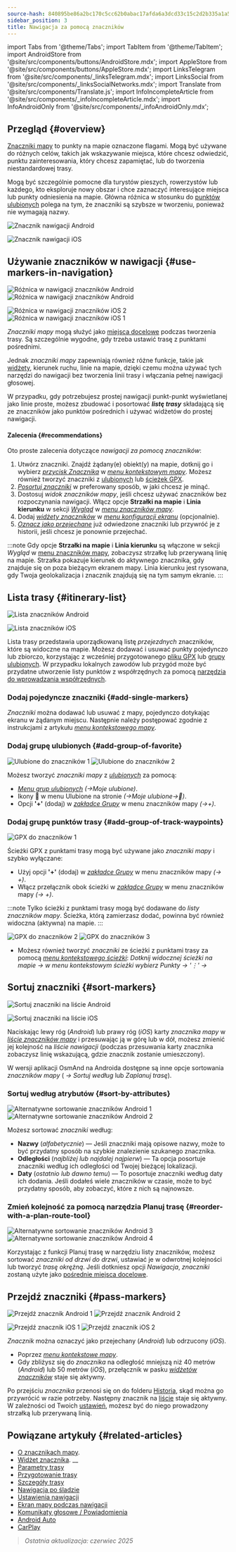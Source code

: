 ```yaml
---
source-hash: 840895be86a2bc170c5cc62b0abac17afda6a3dcd33c15c2d2b335a1a52fa27e
sidebar_position: 3
title: Nawigacja za pomocą znaczników
---
```

import Tabs from '@theme/Tabs';
import TabItem from '@theme/TabItem';
import AndroidStore from '@site/src/components/buttons/AndroidStore.mdx';
import AppleStore from '@site/src/components/buttons/AppleStore.mdx';
import LinksTelegram from '@site/src/components/_linksTelegram.mdx';
import LinksSocial from '@site/src/components/_linksSocialNetworks.mdx';
import Translate from '@site/src/components/Translate.js';
import InfoIncompleteArticle from '@site/src/components/_infoIncompleteArticle.mdx';
import InfoAndroidOnly from '@site/src/components/_infoAndroidOnly.mdx';




## Przegląd {#overview}

[Znaczniki mapy](../../personal/markers.md) to punkty na mapie oznaczone flagami. Mogą być używane do różnych celów, takich jak wskazywanie miejsca, które chcesz odwiedzić, punktu zainteresowania, który chcesz zapamiętać, lub do tworzenia niestandardowej trasy.

Mogą być szczególnie pomocne dla turystów pieszych, rowerzystów lub każdego, kto eksploruje nowy obszar i chce zaznaczyć interesujące miejsca lub punkty odniesienia na mapie. Główna różnica w stosunku do [punktów ulubionych](../../personal/favorites.md) polega na tym, że znaczniki są szybsze w tworzeniu, ponieważ nie wymagają nazwy.

<Tabs groupId="operating-systems" queryString="current-os">

<TabItem value="android" label="Android">

![Znacznik nawigacji Android](@site/static/img/navigation/marker/navigation_marker_android.png)

</TabItem>

<TabItem value="ios" label="iOS">

![Znacznik nawigacji iOS](@site/static/img/navigation/marker/navigation_marker_ios.png)

</TabItem>

</Tabs>


## Używanie znaczników w nawigacji {#use-markers-in-navigation}

<Tabs groupId="operating-systems" queryString="current-os">

<TabItem value="android" label="Android">

![Różnica w nawigacji znaczników Android](@site/static/img/navigation/marker/markers_ex_andr_2.png) ![Różnica w nawigacji znaczników Android](@site/static/img/navigation/marker/markers_ex_andr_1.png)

</TabItem>

<TabItem value="ios" label="iOS">

![Różnica w nawigacji znaczników iOS 2](@site/static/img/navigation/marker/markers_ex_ios_2.png) ![Różnica w nawigacji znaczników iOS 1](@site/static/img/navigation/marker/markers_ex_ios_1.png)

</TabItem>

</Tabs>

*Znaczniki mapy* mogą służyć jako [miejsca docelowe](./route-navigation#set-destinations) podczas tworzenia trasy. Są szczególnie wygodne, gdy trzeba ustawić trasę z punktami pośrednimi.

Jednak *znaczniki mapy* zapewniają również różne funkcje, takie jak [widżety](../../widgets/markers.md), kierunek ruchu, linie na mapie, dzięki czemu można używać tych narzędzi do nawigacji bez tworzenia linii trasy i włączania pełnej nawigacji głosowej.

W przypadku, gdy potrzebujesz prostej nawigacji punkt-punkt wyświetlanej jako linie proste, możesz zbudować i posortować ***listę trasy*** składającą się ze znaczników jako punktów pośrednich i używać widżetów do prostej nawigacji.


#### Zalecenia {#recommendations}

Oto proste zalecenia dotyczące *nawigacji za pomocą znaczników*:

1. Utwórz znaczniki. Znajdź żądany(e) obiekt(y) na mapie, dotknij go i wybierz *[przycisk Znacznika](../../personal/markers.md#add--edit-markers)* w *[menu kontekstowym mapy](../../map/map-context-menu.md#add--edit-marker)*. Możesz również tworzyć znaczniki z [ulubionych](#add-group-of-favorite) lub [ścieżek GPX](#add-group-of-track-waypoints).
2. [*Posortuj znaczniki*](#sort-markers) w preferowany sposób, w jaki chcesz je minąć.
3. Dostosuj *widok znaczników mapy*, jeśli chcesz używać znaczników bez rozpoczynania nawigacji. Włącz opcje **Strzałki na mapie** i **Linia kierunku** w sekcji *[Wygląd](../../personal/markers.md#appearance-on-the-map)* w *[menu znaczników mapy](../../personal/markers.md#actions)*.
4. Dodaj *[widżety znaczników](../../personal/markers.md#markers)* w *[menu konfiguracji ekranu](../../widgets/configure-screen.md)* (opcjonalnie).
5. [*Oznacz jako przejechane*](#pass-markers) już odwiedzone znaczniki lub przywróć je z historii, jeśli chcesz je ponownie przejechać.

:::note
Gdy opcje **Strzałki na mapie** i **Linia kierunku** są włączone w sekcji *Wygląd* w [menu znaczników mapy](../../personal/markers.md#appearance-on-the-map), zobaczysz strzałkę lub przerywaną linię na mapie. Strzałka pokazuje kierunek do aktywnego znacznika, gdy znajduje się on poza bieżącym ekranem mapy. Linia kierunku jest rysowana, gdy Twoja geolokalizacja i znacznik znajdują się na tym samym ekranie.
:::


## Lista trasy {#itinerary-list}

<Tabs groupId="operating-systems" queryString="current-os">

<TabItem value="android" label="Android">

![Lista znaczników Android](@site/static/img/navigation/marker/markers_list_andr.png)

</TabItem>

<TabItem value="ios" label="iOS">

![Lista znaczników iOS](@site/static/img/navigation/marker/markers_list_ios.png)

</TabItem>

</Tabs>


Lista trasy przedstawia uporządkowaną listę *przejezdnych* znaczników, które są widoczne na mapie. Możesz dodawać i usuwać punkty pojedynczo lub zbiorczo, korzystając z wcześniej przygotowanego [pliku GPX](#add-group-of-track-waypoints) lub [grupy ulubionych](#add-group-of-favorite). W przypadku lokalnych zawodów lub przygód może być przydatne utworzenie listy punktów z współrzędnych za pomocą [narzędzia do wprowadzania współrzędnych](../../plan-route/coordinate-input.md).


### Dodaj pojedyncze znaczniki {#add-single-markers}

*Znaczniki* można dodawać lub usuwać z mapy, pojedynczo dotykając ekranu w żądanym miejscu. Następnie należy postępować zgodnie z instrukcjami z artykułu *[menu kontekstowego mapy](../../map/map-context-menu.md#add--edit-marker)*.


### Dodaj grupę ulubionych {#add-group-of-favorite}

<InfoAndroidOnly />

![Ulubione do znaczników 1](@site/static/img/navigation/marker/markers_favorites_andr_3.png) ![Ulubione do znaczników 2](@site/static/img/navigation/marker/markers_favorites_andr_2.png)

Możesz tworzyć *znaczniki mapy* z *[ulubionych](../../personal/favorites.md)* za pomocą:

- *[Menu grup ulubionych](../../personal/favorites.md#favorite-group-actions)* *(<Translate android="true" ids="shared_string_menu,shared_string_my_places"/>→Moje ulubione)*.
- Ikony &#128681; w menu Ulubione na stronie *(<Translate android="true" ids="shared_string_menu,shared_string_my_places"/>→Moje ulubione→&#128681;)*.
- Opcji **'+'** (dodaj) w *[zakładce Grupy](../../personal/markers.md#marker-groups)* w menu znaczników mapy *(<Translate android="true" ids="shared_string_menu,map_markers,shared_string_groups"/>→+)*.


### Dodaj grupę punktów trasy {#add-group-of-track-waypoints}

<InfoAndroidOnly />

![GPX do znaczników 1](@site/static/img/navigation/marker/track_to_markers_andr.png)

Ścieżki GPX z punktami trasy mogą być używane jako *znaczniki mapy* i szybko wyłączane:

- Użyj opcji **'+'** (dodaj) w *[zakładce Grupy](../../personal/markers.md#marker-groups)* w menu znaczników mapy *(<Translate android="true" ids="shared_string_menu,map_markers,shared_string_groups"/>→ +)*.
- Włącz przełącznik obok ścieżki w *[zakładce Grupy](../../personal/markers.md#marker-groups)* w menu znaczników mapy *(<Translate android="true" ids="shared_string_menu,map_markers,shared_string_groups"/>→ +)*.

:::note
Tylko ścieżki z punktami trasy mogą być dodawane do *listy znaczników mapy*. Ścieżka, którą zamierzasz dodać, powinna być również widoczna (aktywna) na mapie.
:::

![GPX do znaczników 2](@site/static/img/navigation/marker/track_to_markers_andr_2.png) ![GPX do znaczników 3](@site/static/img/navigation/marker/track_to_markers_andr_3.png)

- Możesz również tworzyć *znaczniki* ze ścieżki z punktami trasy za pomocą *[menu kontekstowego ścieżki](../../map/tracks/track-context-menu.md#points--waypoints)*: *Dotknij widocznej ścieżki na mapie → w menu kontekstowym ścieżki wybierz Punkty → '&#8942;' → <Translate android="true" ids="add_group_to_markers"/>*


## Sortuj znaczniki {#sort-markers}

<Tabs groupId="operating-systems" queryString="current-os">

<TabItem value="android" label="Android">

![Sortuj znaczniki na liście Android](@site/static/img/navigation/marker/sort_markers_andr.png)

</TabItem>

<TabItem value="ios" label="iOS">

![Sortuj znaczniki na liście iOS](@site/static/img/navigation/marker/sort_markers_ios.png)

</TabItem>

</Tabs>

Naciskając lewy róg (*Android*) lub prawy róg (*iOS*) karty *znacznika mapy* w *[liście znaczników mapy](../../personal/markers.md#itinerary-list)* i przesuwając ją w górę lub w dół, możesz zmienić jej kolejność na *liście nawigacji* (podczas przesuwania karty znacznika zobaczysz linię wskazującą, gdzie znacznik zostanie umieszczony).

W wersji aplikacji OsmAnd na Androida dostępne są inne opcje sortowania *znaczników mapy* (*<Translate android="true" ids="shared_string_menu,map_markers,shared_string_more"/> →* *Sortuj według* lub *Zaplanuj trasę*).


### Sortuj według atrybutów {#sort-by-attributes}

<Tabs groupId="operating-systems" queryString="current-os">

<TabItem value="android" label="Android">

![Alternatywne sortowanie znaczników Android 1](@site/static/img/navigation/marker/sorting_markers_andr_1.png) ![Alternatywne sortowanie znaczników Android 2](@site/static/img/navigation/marker/sorting_markers_andr_2.png)

</TabItem>

<TabItem value="ios" label="iOS">

<InfoAndroidOnly />

</TabItem>

</Tabs>

Możesz sortować *znaczniki* według:

- **Nazwy** (*alfabetycznie*) — Jeśli znaczniki mają opisowe nazwy, może to być przydatny sposób na szybkie znalezienie szukanego znacznika.
- **Odległości** (*najbliżej lub najdalej najpierw*) — Ta opcja posortuje znaczniki według ich odległości od Twojej bieżącej lokalizacji.
- **Daty** (*ostatnio lub dawno temu*) — To posortuje znaczniki według daty ich dodania. Jeśli dodałeś wiele znaczników w czasie, może to być przydatny sposób, aby zobaczyć, które z nich są najnowsze.


### Zmień kolejność za pomocą narzędzia Planuj trasę {#reorder-with-a-plan-route-tool}

<InfoAndroidOnly />

![Alternatywne sortowanie znaczników Android 3](@site/static/img/navigation/marker/sorting_markers_andr_3.png) ![Alternatywne sortowanie znaczników Android 4](@site/static/img/navigation/marker/sorting_markers_andr_4.png)

Korzystając z funkcji Planuj trasę w narzędziu listy znaczników, możesz sortować *znaczniki* *od drzwi do drzwi*, ustawiać je w odwrotnej kolejności lub tworzyć *trasę okrężną*. Jeśli dotkniesz opcji *Nawigacja*, *znaczniki* zostaną użyte jako [pośrednie miejsca docelowe](../setup/route-navigation.md#intermediate-destinations).


## Przejdź znaczniki {#pass-markers}

<Tabs groupId="operating-systems" queryString="current-os">

<TabItem value="android" label="Android">

![Przejdź znacznik Android 1](@site/static/img/navigation/marker/pass_markers_andr_1.png) ![Przejdź znacznik Android 2](@site/static/img/navigation/marker/pass_markers_andr_2.png)

</TabItem>

<TabItem value="ios" label="iOS">

![Przejdź znacznik iOS 1](@site/static/img/navigation/marker/pass_markers_ios_1.png) ![Przejdź znacznik iOS 2](@site/static/img/navigation/marker/pass_markers_ios_2.png)

</TabItem>

</Tabs>

*Znacznik* można oznaczyć jako przejechany (*Android*) lub odrzucony (*iOS*).

- Poprzez *[menu kontekstowe mapy](../../map/map-context-menu.md#add--edit-marker)*.
- Gdy zbliżysz się do *znacznika* na odległość mniejszą niż 40 metrów (*Android*) lub 50 metrów (*iOS*), przełącznik w pasku *[widżetów znaczników](../../widgets/markers.md#top-bar-widget)* staje się aktywny.

Po przejściu *znacznika* przenosi się on do folderu [Historia](../../personal/markers.md#history), skąd można go przywrócić w razie potrzeby. Następny znacznik na [liście](#itinerary-list) staje się aktywny. W zależności od Twoich [ustawień](#use-markers-in-navigation), możesz być do niego prowadzony strzałką lub przerywaną linią.


## Powiązane artykuły {#related-articles}

- [O znacznikach mapy](../../personal/markers.md).
- [Widżet znacznika](../../widgets/markers.md).
__
- [Parametry trasy](../routing/osmand-routing.md#routing-types)
- [Przygotowanie trasy](./route-navigation.md)
- [Szczegóły trasy](./route-details.md)
- [Nawigacja po śladzie](./gpx-navigation.md)
- [Ustawienia nawigacji](../guidance/navigation-settings.md)
- [Ekran mapy podczas nawigacji](../guidance/map-during-navigation.md)
- [Komunikaty głosowe / Powiadomienia](../guidance/voice-navigation.md)
- [Android Auto](../auto-car.md)
- [CarPlay](../car-play.md)

> *Ostatnia aktualizacja: czerwiec 2025*